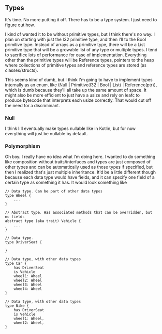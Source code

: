 ## Types

It's time. No more putting it off. There has to be a type system. I just need to figure out how.

I kind of wanted it to be without primitive types, but I think there's no way. I plan on starting with just the I32 primitive type, and then I'll to the Bool primitive type. Instead of arrays as a primitive type, there will be a List primitive type that will be a growable list of any type or multiple types. I tend to sacrifice lots of performance for ease of implementation. Everything other than the primitive types will be Reference types, pointers to the heap where collections of primitive types and reference types are stored (as classes/structs).

This seems kind of dumb, but I think I'm going to have to implement types internally as an enum, like (Null | Primitive(I32 | Bool | List) | Reference(ptr)), which is dumb because they'll all take up the same amount of space. It might also be more efficient to just have a usize and rely on leafc to produce bytecode that interprets each usize correctly. That would cut off the need for a discriminant.

### Null

I think I'll eventually make types nullable like in Kotlin, but for now everything will just be nullable by default.

### Polymorphism

Oh boy. I really have no idea what I'm doing here. I wanted to do something like composition without traits/interfaces and types are just composed of other types and can be automatically used as those types if specified, but then I realized that's just multiple inheritance. It'd be a little different though because each data type would have fields, and it can specify one field of a certain type as something it has. It would look something like

```
// Data type. Can be part of other data types
type Wheel {
	...
}

// Abstract type. Has associated methods that can be overridden, but no fields
abstract type (aka trait) Vehicle {
	...
}

// Data type.
type DriverSeat {

}

// Data type, with other data types
type Car {
	has DriverSeat
	is Vehicle
	wheel1: Wheel
	wheel2: Wheel
	wheel3: Wheel
	wheel4: Wheel
}

// Data type, with other data types
type Bike {
	has DriverSeat
	is Vehicle
	wheel1: Wheel,
	wheel2: Wheel,
}
```
